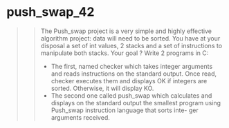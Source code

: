 # push_swap_42

>>The Push_swap project is a very simple and highly effective algorithm project: data will need to be sorted. You have at your disposal a set of int values, 2 stacks and a set of instructions to manipulate both stacks.
Your goal ? Write 2 programs in C:
>> - The first, named checker which takes integer arguments and reads instructions on the standard output. Once read, checker executes them and displays OK if integers are sorted. Otherwise, it will display KO.
>> - The second one called push_swap which calculates and displays on the standard output the smallest program using Push_swap instruction language that sorts inte- ger arguments received.
